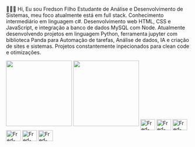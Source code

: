 👨🏻‍💻 Hi, Eu sou Fredson Filho
Estudante de Análise e Desenvolvimento de Sistemas, meu foco atualmente está em full stack.
Conhecimento intermediário em linguagem c#. 
Desenvolvimento web HTML, CSS e JavaScript, e integração a banco de dados MySQL com Node.
Atualmente desenvolvendo projetos em linguagem Python, ferramenta jupyter com biblioteca Panda para Automação de tarefas, Análise de dados, IA e criação de sites e sistemas.
Projetos constantemente inpecionados para clean code e otimizações.

<img height="180em" src="https://github-readme-stats.vercel.app/api?username=FredsonBorges&show_icons=true&theme=tokyonight"/>
 <img height="180em" src="https://github-readme-stats.vercel.app/api/top-langs/?username=FredsonBorges&layout=compact&theme=tokyonight"/>

 <img align="center" alt="Fred-csharp" height="30" width="40" src="https://cdn.jsdelivr.net/gh/devicons/devicon/icons/csharp/csharp-original.svg" />
 <img align="center" alt="Fred-csharp" height="30" width="40" src="https://cdn.jsdelivr.net/gh/devicons/devicon/icons/python/python-original.svg" />
 <img align="center" alt="Fred-csharp" height="30" width="40" src="https://cdn.jsdelivr.net/gh/devicons/devicon/icons/jupyter/jupyter-original-wordmark.svg" />
      <img align="center" alt="Fred-csharp" height="30" width="40"  src="https://cdn.jsdelivr.net/gh/devicons/devicon/icons/html5/html5-original.svg" />
        <img align="center" alt="Fred-csharp" height="30" width="40"   src="https://cdn.jsdelivr.net/gh/devicons/devicon/icons/javascript/javascript-original.svg" />
            <img align="center" alt="Fred-csharp" height="30" width="40"   src="https://cdn.jsdelivr.net/gh/devicons/devicon/icons/mysql/mysql-original-wordmark.svg" />
